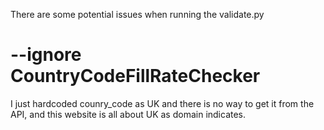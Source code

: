 There are some potential issues when running the validate.py

# --ignore CountryCodeFillRateChecker
I just hardcoded counry_code as UK and there is no way to get it from the API, and this website is all about UK as domain indicates.
